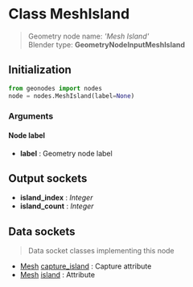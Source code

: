 
# Class MeshIsland

> Geometry node name: _'Mesh Island'_<br>Blender type:  **GeometryNodeInputMeshIsland**

## Initialization


```python
from geonodes import nodes
node = nodes.MeshIsland(label=None)
```


### Arguments


#### Node label



- **label** : Geometry node label



## Output sockets



- **island_index** : _Integer_
- **island_count** : _Integer_



## Data sockets

> Data socket classes implementing this node


- [Mesh](./sockets/Mesh.md) [capture_island](./sockets/Mesh.md#capture_island) : Capture attribute
- [Mesh](./sockets/Mesh.md) [island](./sockets/Mesh.md#island) : Attribute


